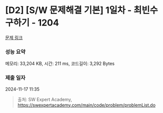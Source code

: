 # [D2] [S/W 문제해결 기본] 1일차 - 최빈수 구하기 - 1204 

[문제 링크](https://swexpertacademy.com/main/code/problem/problemDetail.do?contestProbId=AV13zo1KAAACFAYh) 

### 성능 요약

메모리: 33,204 KB, 시간: 211 ms, 코드길이: 3,292 Bytes

### 제출 일자

2024-11-17 11:35



> 출처: SW Expert Academy, https://swexpertacademy.com/main/code/problem/problemList.do